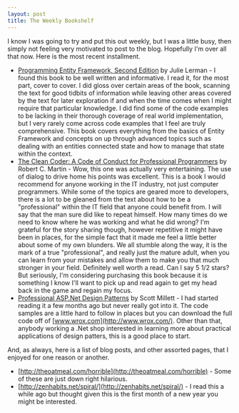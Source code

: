 ```yaml
---
layout: post
title: The Weekly Bookshelf
---
```


I know I was going to try and put this out weekly, but I was a little busy, then simply not feeling very motivated to post to the blog. Hopefully I'm over all that now. Here is the most recent installment.

- [Programming Entity Framework, Second Edition](http://www.amazon.com/Programming-Entity-Framework-ebook/dp/B0043D2DS2/ref=sr_1_2?ie=UTF8&qid=1327544440&sr=8-2) by Julie Lerman - I found this book to be well written and informative. I read it, for the most part, cover to cover. I did gloss over certain areas of the book, scanning the text for good tidbits of information while leaving other areas covered by the text for later exploration if and when the time comes when I might require that particular knowledge. I did find some of the code examples to be lacking in their thorough coverage of real world implementation, but I very rarely come across code examples that I feel are truly comprehensive. This book covers everything from the basics of Entity Framework and concepts on up through advanced topics such as dealing with an entities connected state and how to manage that state within the context.
- [The Clean Coder: A Code of Conduct for Professional Programmers](http://www.amazon.com/Clean-Coder-Professional-Programmers-ebook/dp/B0050JLC9Y/ref=sr_1_1?s=digital-text&ie=UTF8&qid=1327544811&sr=1-1) by Robert C. Martin - Wow, this one was actually very entertaining. The use of dialog to drive home his points was excellent. This is a book I would recommend for anyone working in the IT industry, not just computer programmers. While some of the topics are geared more to developers, there is a lot to be gleaned from the text about how to be a "professional" within the IT field that anyone could benefit from. I will say that the man sure did like to repeat himself. How many times do we need to know where he  was working and what he did wrong? I'm grateful for the story sharing though, however repetitive it might have been in places, for the simple fact that it made me feel a little better about some of my own blunders. We all stumble along the way, it is the mark of a true "professional", and really just the mature adult, when you can learn from your mistakes and allow them to make you that much stronger in your field. Definitely well worth a read. Can I say 5 1/2 stars? But seriously, I'm considering purchasing this book because it is something I know I'll want to pick up and read again to get my head back in the game and regain my focus.
- [Professional ASP.Net Design Patterns](http://www.amazon.com/Professional-ASP-NET-Design-Patterns-ebook/dp/B0045JL68W/ref=sr_1_1?s=digital-text&ie=UTF8&qid=1327545108&sr=1-1) by Scott Millett - I had started reading it a few months ago but never really got into it. The code samples are a little hard to follow in places but you can download the full code off of [www.wrox.com](http://www.wrox.com/). Other than that, anybody working a .Net shop interested in learning more about practical applications of design patters, this is a good place to start.

And, as always, here is a list of blog posts, and other assorted pages, that I enjoyed for one reason or another.

- [http://theoatmeal.com/horrible](http://theoatmeal.com/horrible) - Some of these are just down right hilarious.
- [http://zenhabits.net/spiral/](http://zenhabits.net/spiral/) - I read this a while ago but thought given this is the first month of a new year you might be interested.
